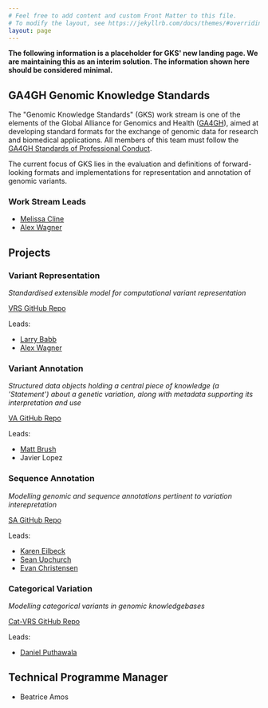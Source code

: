 ```yaml
---
# Feel free to add content and custom Front Matter to this file.
# To modify the layout, see https://jekyllrb.com/docs/themes/#overriding-theme-defaults
layout: page
---
```

**The following information is a placeholder for GKS' new landing page. We are maintaining this as an interim solution. The information shown here should be considered minimal.**

## GA4GH Genomic Knowledge Standards

The "Genomic Knowledge Standards" (GKS) work stream is one of the elements of the Global Alliance for Genomics and Health ([GA4GH](http://ga4gh.org)), aimed at developing standard formats for the exchange of genomic data for research and biomedical applications. All members of this team must follow the [GA4GH Standards of Professional Conduct]( https://docs.google.com/document/d/1fQbKUuk_sfnzU0kTHU71KYF1suzzHoZVhBfao9Omsj0/edit).

The current focus of GKS lies in the evaluation and definitions of forward-looking formats and implementations for representation and annotation of genomic variants.

### Work Stream Leads

- [Melissa Cline](https://www.linkedin.com/in/melissa-cline-6014b1/)
- [Alex Wagner](https://genomic.social/@a)

## Projects

### Variant Representation

_Standardised extensible model for computational variant representation_

[VRS GitHub Repo](https://github.com/ga4gh/vrs)

Leads:

- [Larry Babb](https://www.clinicalgenome.org/about/people/staff/larry-babb/)
- [Alex Wagner](https://genomic.social/@a)

### Variant Annotation

_Structured data objects holding a central piece of knowledge (a 'Statement') about a genetic variation, along with metadata supporting its interpretation and use_

[VA GitHub Repo](https://github.com/ga4gh/va-spec)

Leads:

- [Matt Brush](http://www.ohsu.edu/xd/education/library/about/staff-directory/matthew-brush.cfm)
- Javier Lopez

### Sequence Annotation

_Modelling genomic and sequence annotations pertinent to variation interepretation_

[SA GitHub Repo](https://github.com/ga4gh/sa-spec)

Leads:

- [Karen Eilbeck](https://bioscience.utah.edu/faculty/eilbeck/)
- [Sean Upchurch](https://directory.caltech.edu/personnel/sau)
- [Evan Christensen](https://faculty.utah.edu/u6007369-EVAN_GABRIEL_CHRISTENSEN/research/index.hml)

### Categorical Variation

_Modelling categorical variants in genomic knowledgebases_

[Cat-VRS GitHub Repo](https://github.com/ga4gh/cat-vrs)

Leads:

- [Daniel Puthawala](https://www.linkedin.com/in/daniel-puthawala-a49aab74/)

## Technical Programme Manager

- Beatrice Amos
